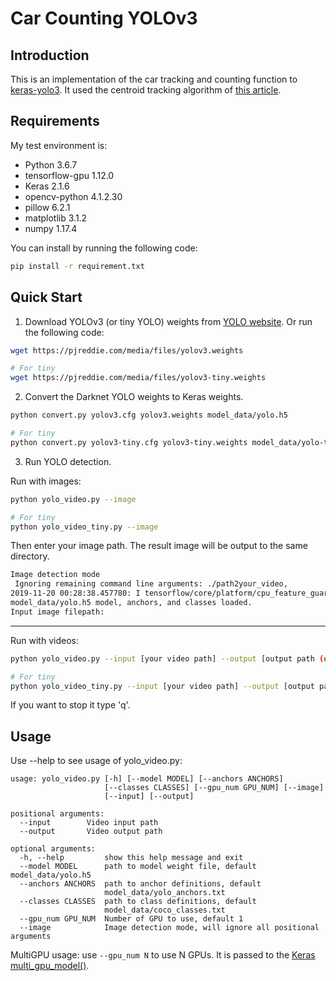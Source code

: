 # Car Counting YOLOv3

## Introduction
This is an implementation of the car tracking and counting function to [keras-yolo3](https://github.com/qqwweee/keras-yolo3).
 It used the centroid tracking algorithm of [this article](https://www.pyimagesearch.com/2018/08/13/opencv-people-counter/).

## Requirements

My test environment is:
- Python 3.6.7
- tensorflow-gpu 1.12.0
- Keras 2.1.6
- opencv-python 4.1.2.30
- pillow 6.2.1
- matplotlib 3.1.2
- numpy 1.17.4

You can install by running the following code:
```bash
pip install -r requirement.txt
```

## Quick Start

1. Download YOLOv3 (or tiny YOLO) weights from [YOLO website](http://pjreddie.com/darknet/yolo/). Or run the following code:

```bash
wget https://pjreddie.com/media/files/yolov3.weights

# For tiny
wget https://pjreddie.com/media/files/yolov3-tiny.weights
```

2. Convert the Darknet YOLO weights to Keras weights.

```bash
python convert.py yolov3.cfg yolov3.weights model_data/yolo.h5

# For tiny
python convert.py yolov3-tiny.cfg yolov3-tiny.weights model_data/yolo-tiny.h5
```

3. Run YOLO detection.

Run with images:
```bash
python yolo_video.py --image

# For tiny
python yolo_video_tiny.py --image
```

Then enter your image path. The result image will be output to the same directory.
```bash
Image detection mode
 Ignoring remaining command line arguments: ./path2your_video,
2019-11-20 00:28:38.457780: I tensorflow/core/platform/cpu_feature_guard.cc:142] Your CPU supports instructions that this TensorFlow binary was not compiled to use: AVX2 FMA
model_data/yolo.h5 model, anchors, and classes loaded.
Input image filepath:
```
---

Run with videos:
```bash
python yolo_video.py --input [your video path] --output [output path (optional)]

# For tiny
python yolo_video_tiny.py --input [your video path] --output [output path (optional)]
```

If you want to stop it type 'q'.

## Usage

Use --help to see usage of yolo_video.py:
```
usage: yolo_video.py [-h] [--model MODEL] [--anchors ANCHORS]
                     [--classes CLASSES] [--gpu_num GPU_NUM] [--image]
                     [--input] [--output]

positional arguments:
  --input        Video input path
  --output       Video output path

optional arguments:
  -h, --help         show this help message and exit
  --model MODEL      path to model weight file, default model_data/yolo.h5
  --anchors ANCHORS  path to anchor definitions, default
                     model_data/yolo_anchors.txt
  --classes CLASSES  path to class definitions, default
                     model_data/coco_classes.txt
  --gpu_num GPU_NUM  Number of GPU to use, default 1
  --image            Image detection mode, will ignore all positional arguments
```

MultiGPU usage: use `--gpu_num N` to use N GPUs. It is passed to the [Keras multi_gpu_model()](https://keras.io/utils/#multi_gpu_model).